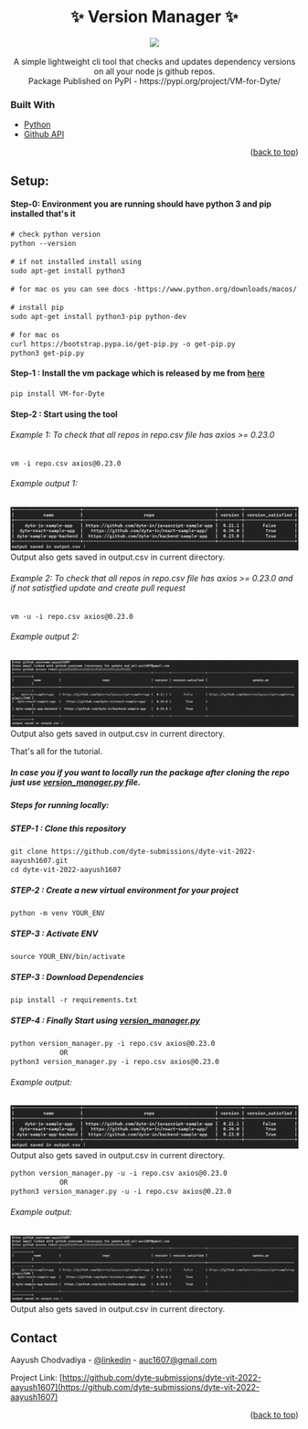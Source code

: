
<!-- PROJECT LOGO -->
<h1 align="center">✨ Version Manager ✨</h1>
<p align="center">
<img src="http://ForTheBadge.com/images/badges/made-with-python.svg"/>
</p>

  <p align="center">
    A simple lightweight cli tool that checks and updates dependency versions on all your node js github repos.  <br/>
    Package Published on PyPI - https://pypi.org/project/VM-for-Dyte/
    <br />
  </p>
</div>

### Built With

* [Python](https://www.python.org/)
* [Github API](https://docs.github.com/en/rest)

<p align="right">(<a href="#top">back to top</a>)</p>

## Setup:

#### Step-0: Environment you are running should have python 3 and pip installed that's it
```
# check python version
python --version

# if not installed install using
sudo apt-get install python3

# for mac os you can see docs -https://www.python.org/downloads/macos/

# install pip
sudo apt-get install python3-pip python-dev

# for mac os
curl https://bootstrap.pypa.io/get-pip.py -o get-pip.py
python3 get-pip.py

```

#### Step-1 : Install the vm package which is released by me from [here](https://pypi.org/project/VM-for-Dyte/)
```
pip install VM-for-Dyte
```
#### Step-2 : Start using the tool
  ###### Example 1: To check that all repos in repo.csv file has axios >= 0.23.0
```
vm -i repo.csv axios@0.23.0
```
  ###### Example output 1:
  <img src="images/output1.jpg" alt="output of example 1">
  Output also gets saved in output.csv in current directory.

  ###### Example 2: To check that all repos in repo.csv file has axios >= 0.23.0 and if not satistfied update and create pull request
```
vm -u -i repo.csv axios@0.23.0
```
  ###### Example output 2:
  <img src="images/output2.jpg" alt="output of example 1">
  Output also gets saved in output.csv in current directory.

That's all for the tutorial.


##### In case you if you want to locally run the package after cloning the repo just use [version_manager.py](https://github.com/dyte-submissions/dyte-vit-2022-aayush1607/blob/main/version_manager.py) file.

##### Steps for running locally: 

##### STEP-1 : Clone this repository
```
git clone https://github.com/dyte-submissions/dyte-vit-2022-aayush1607.git
cd dyte-vit-2022-aayush1607
```
##### STEP-2 : Create a new virtual environment for your project
```
python -m venv YOUR_ENV
```
##### STEP-3 : Activate ENV
```
source YOUR_ENV/bin/activate
```
##### STEP-3 : Download Dependencies
```
pip install -r requirements.txt
```
##### STEP-4 : Finally Start using [version_manager.py](https://github.com/dyte-submissions/dyte-vit-2022-aayush1607/blob/main/version_manager.py)
```
python version_manager.py -i repo.csv axios@0.23.0
            OR
python3 version_manager.py -i repo.csv axios@0.23.0
```
  ###### Example output:
  <img src="images/output1.jpg" alt="output of example 1">
  Output also gets saved in output.csv in current directory.  

```
python version_manager.py -u -i repo.csv axios@0.23.0
            OR
python3 version_manager.py -u -i repo.csv axios@0.23.0
```
  ###### Example output:
  <img src="images/output2.jpg" alt="output of example 1">
  Output also gets saved in output.csv in current directory.
  
<!-- CONTACT -->
## Contact

Aayush Chodvadiya - [@linkedin](https://www.linkedin.com/in/aayush-chodvadiya/) - auc1607@gmail.com

Project Link: [https://github.com/dyte-submissions/dyte-vit-2022-aayush1607](https://github.com/dyte-submissions/dyte-vit-2022-aayush1607)

<p align="right">(<a href="#top">back to top</a>)</p>
